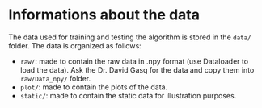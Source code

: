 # Informations about the data

The data used for training and testing the algorithm is stored in the `data/` folder. The data is organized as follows:

- `raw/`: made to contain the raw data in .npy format (use Dataloader to load the data). Ask the Dr. David Gasq for the data and copy them into `raw/Data_npy/` folder.
- `plot/`: made to contain the plots of the data.
- `static/`: made to contain the static data for illustration purposes.
